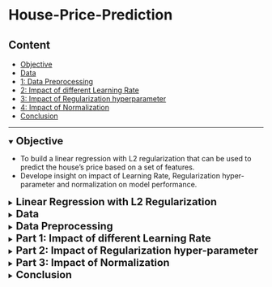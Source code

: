 # House-Price-Prediction

## Content

 - [Objective](#obj)
 - [Data](#data)
 - [1: Data Preprocessing](#Part-0)
 - [2: Impact of different Learning Rate](#Part-1)
 - [3: Impact of Regularization hyperparameter](#Part-2)
 - [4: Impact of Normalization](#Part-3)
 - [Conclusion](#Conclusion)
---

<details open>
<summary> <a name="obj"><b style="font-size:20px"> 
Objective</b> </a> </summary>

- To build a linear regression with L2 regularization that can be used to predict 
the house’s price based on a set of features.
- Develope insight on impact of Learning Rate, Regularization hyper-parameter 
  and normalization on model performance.
</details>

<details>
<summary> <a name="reggression"><b style="font-size:20px"> 
Linear Regression with L2 Regularization</b> </a> </summary>

__Linear Regression:__ It is fitting of a straight line to data i.e. 
linear mapping of input features to output values.

__L2 Regularization:__ It is also known as Ridge regression. It adds 
"sum of square of all weights" to cost function as a penalty term.
The L2 penalty is tunned by a hyperparameter \lambda . 

The loss function of linear regression with L2-regularization is given below:

<img align="center" width="300" height="50" src="./images/Loss_function.png">

Here __w__ are weights of features and \lambda is regularization parameter
to penalty term.

</details>

<details>
<summary> <a name="data"><b style="font-size:20px"> Data</b> </a> </summary>
The dataset consisted of historic data on houses sold between May 2014 to 
May 2015.There are two data files:  <b>training (10000 examples) and devlopment (5597 examples)</b> 

The dataset consisted of 23 features (including the dummy). 
The last one is the target for prediction. Variables Description Data Type
1. dummy [numeric]: 1
2. id [numeric]: a notation for a house 
3. date [string]: Date house was sold. __Splits into 3 categories: day of month,year, month__
4. bedrooms[numeric]: Number of Bedrooms/House
5. bathrooms[numeric]: Number of bathrooms/bedrooms 
6. sqft_living [numeric]: square footage of the home
7. sqft_lot [numeric]: square footage of the lot
8. floors [numeric]: Total floors (levels) in house
9. waterfront [numeric, Categorical]: House which has a view to a waterfront 
10. view [numeric]: Has been viewed 
11. condition [numeric, Categorical]: Overall condition 1 indicates worn out property and 5 excellent 
12. grade [numeric, Categorical]: Overall grade given to the housing unit. 1 poor ,13 excellent
13. sqft_above [numeric]: square footage of house apart from basement 
14. sqft_basement [numeric]: square footage of the basement 
15. yr_built [numeric] : Built Year
16. yr_renovated [numeric]: Year when house was renovated (0 if n/a)
17. zipcode [numeric]: zip 
18. lat Latitude [numeric] : coordinate 
19. long Longitude [numeric]: coordinate 
20. sqft_living15 [numeric]: Living room area in 2015 
21. sqft_lot15 [numeric]: lotSize area in 2015
22. price [numeric, continuous] : Price/100k, which is the __prediction target__
</details>

<details>
<summary> <a name="part-0"><b style="font-size:20px">
Data Preprocessing</b> </a> </summary>
Following objectives were accomplished in preprocessing

__1. Checked for  Missing values :__ No missing values in the data

__2. Data Statistics :__ Features were classified in two categories: Numerical and Catergorical

For Numerical Features:  
<img align="centre" width="1100" height="450" src="./images/num_stat.png">

For Category Features:  
<img align="centre" width="1100" height="300" src="./images/cat_stat.png">


__3. Remove Outliers :__ For numerical features, examples below 0.01 quantile and higher 0.99 quantiles 
are dropped. Near 90 outlie examples are dropped.

__4. Feature Selection :__ Features were selected based on 3 methods:

__4.1__ Graphical analysis: 
__scatter plot__(predictor versus response)
<img align="centre" width="1800" height="1400" src="./images/Scatter_plot.png">

__histogram__
<img align="centre" width="1800" height="1400" src="./images/histograms.png">

__4.2__ Abalation Analysis : Features were dropped one by one and ridge regression 
model accuracy is measured. If drop of a feature causes significant decrease in accuracy,
then it implies the feature has high importance.

<img align="centre" width="300" height="800" src="./images/abalation.png">


__4.3__ Correlation Matrix : A multicolinearity was tested using correlation matrix.

<img align="center" width="1500" height="1000" src="./images/correlation.png">

Based on feature selection analysis dropped these features :  

sqft_living , sqft_lot15, yr_dif, year

and saved the filtered data.

</details>


<details>
<summary> <a name="part-1"><b style="font-size:20px"> 
Part 1: Impact of different Learning Rate</b> </a> </summary>

Explored different learning rates for batch gradient descent. Following learning rates 
are tested:[1e-0,1e-1,1e-2,1e-3,1e-4,1e-5,1e-6,1e-7]

<img align="center" width="400" height="400" src="./images/gamma.png">

here gamma is learning rate. Based on results,  1e-5 is picked as optimum learning rate.
</details>


<details>
<summary> <a name="part-2"><b style="font-size:20px"> 
Part 2: Impact of Regularization hyper-parameter </b> </a> </summary>
Explored different learning rates for batch gradient descent. Following learning rates 
are tested:[0,1e-3,1e-2,1e-1,1,10,100]

<img align="center" width="400" height="400" src="./images/lambda.png">

here lambda is hyper-parameter to handle L2 regularization term and 1.0 is picked.

</details>


<details>
<summary> <a name="part-3"><b style="font-size:20px"> 
Part 3: Impact of Normalization</b> </a> </summary>
Training with non-normalized data Use the preprocessed data but skip 
the normalization.

<img align="center" width="400" height="400" src="./images/learning_curve_raw.png">
*Without Normalization*

<img align="center" width="400" height="400" src="./images/learning_curve.png">
*with Normalization*

</details>


<details>
<summary> <a name="conclusion"><b style="font-size:20px"> 
Conclusion</b> </a> </summary>
1: Learning rate 1e-5 and Lambda 1.0 are found to be optimum.

2: No significant difference is observed in model's RMSE with and without 
normalization. However, with normalization model learn faster than without 
normalization.

</details>


